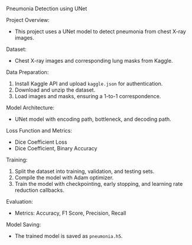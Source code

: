 Pneumonia Detection using UNet

Project Overview:
- This project uses a UNet model to detect pneumonia from chest X-ray images.

Dataset:
- Chest X-ray images and corresponding lung masks from Kaggle.

Data Preparation:
1. Install Kaggle API and upload `kaggle.json` for authentication.
2. Download and unzip the dataset.
3. Load images and masks, ensuring a 1-to-1 correspondence.

Model Architecture:
- UNet model with encoding path, bottleneck, and decoding path.

Loss Function and Metrics:
- Dice Coefficient Loss
- Dice Coefficient, Binary Accuracy

Training:
1. Split the dataset into training, validation, and testing sets.
2. Compile the model with Adam optimizer.
3. Train the model with checkpointing, early stopping, and learning rate reduction callbacks.

Evaluation:
- Metrics: Accuracy, F1 Score, Precision, Recall



Model Saving:
- The trained model is saved as `pneumonia.h5`.

